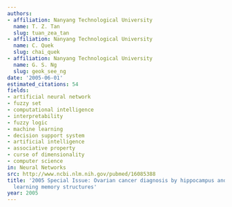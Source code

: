 ```yaml
---
authors:
- affiliation: Nanyang Technological University
  name: T. Z. Tan
  slug: tuan_zea_tan
- affiliation: Nanyang Technological University
  name: C. Quek
  slug: chai_quek
- affiliation: Nanyang Technological University
  name: G. S. Ng
  slug: geok_see_ng
date: '2005-06-01'
estimated_citations: 54
fields:
- artificial neural network
- fuzzy set
- computational intelligence
- interpretability
- fuzzy logic
- machine learning
- decision support system
- artificial intelligence
- associative property
- curse of dimensionality
- computer science
in: Neural Networks
src: http://www.ncbi.nlm.nih.gov/pubmed/16085388
title: '2005 Special Issue: Ovarian cancer diagnosis by hippocampus and neocortex-inspired
  learning memory structures'
year: 2005
---
```

